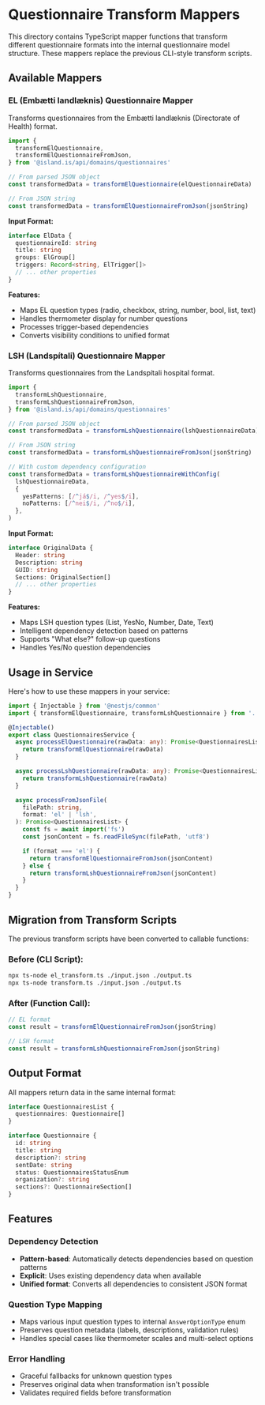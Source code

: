 # Questionnaire Transform Mappers

This directory contains TypeScript mapper functions that transform different questionnaire formats into the internal questionnaire model structure. These mappers replace the previous CLI-style transform scripts.

## Available Mappers

### EL (Embætti landlæknis) Questionnaire Mapper

Transforms questionnaires from the Embætti landlæknis (Directorate of Health) format.

```typescript
import {
  transformElQuestionnaire,
  transformElQuestionnaireFromJson,
} from '@island.is/api/domains/questionnaires'

// From parsed JSON object
const transformedData = transformElQuestionnaire(elQuestionnaireData)

// From JSON string
const transformedData = transformElQuestionnaireFromJson(jsonString)
```

**Input Format:**

```typescript
interface ElData {
  questionnaireId: string
  title: string
  groups: ElGroup[]
  triggers: Record<string, ElTrigger[]>
  // ... other properties
}
```

**Features:**

- Maps EL question types (radio, checkbox, string, number, bool, list, text)
- Handles thermometer display for number questions
- Processes trigger-based dependencies
- Converts visibility conditions to unified format

### LSH (Landspítali) Questionnaire Mapper

Transforms questionnaires from the Landspítali hospital format.

```typescript
import {
  transformLshQuestionnaire,
  transformLshQuestionnaireFromJson,
} from '@island.is/api/domains/questionnaires'

// From parsed JSON object
const transformedData = transformLshQuestionnaire(lshQuestionnaireData)

// From JSON string
const transformedData = transformLshQuestionnaireFromJson(jsonString)

// With custom dependency configuration
const transformedData = transformLshQuestionnaireWithConfig(
  lshQuestionnaireData,
  {
    yesPatterns: [/^já$/i, /^yes$/i],
    noPatterns: [/^nei$/i, /^no$/i],
  },
)
```

**Input Format:**

```typescript
interface OriginalData {
  Header: string
  Description: string
  GUID: string
  Sections: OriginalSection[]
  // ... other properties
}
```

**Features:**

- Maps LSH question types (List, YesNo, Number, Date, Text)
- Intelligent dependency detection based on patterns
- Supports "What else?" follow-up questions
- Handles Yes/No question dependencies

## Usage in Service

Here's how to use these mappers in your service:

```typescript
import { Injectable } from '@nestjs/common'
import { transformElQuestionnaire, transformLshQuestionnaire } from '../mappers'

@Injectable()
export class QuestionnairesService {
  async processElQuestionnaire(rawData: any): Promise<QuestionnairesList> {
    return transformElQuestionnaire(rawData)
  }

  async processLshQuestionnaire(rawData: any): Promise<QuestionnairesList> {
    return transformLshQuestionnaire(rawData)
  }

  async processFromJsonFile(
    filePath: string,
    format: 'el' | 'lsh',
  ): Promise<QuestionnairesList> {
    const fs = await import('fs')
    const jsonContent = fs.readFileSync(filePath, 'utf8')

    if (format === 'el') {
      return transformElQuestionnaireFromJson(jsonContent)
    } else {
      return transformLshQuestionnaireFromJson(jsonContent)
    }
  }
}
```

## Migration from Transform Scripts

The previous transform scripts have been converted to callable functions:

### Before (CLI Script):

```bash
npx ts-node el_transform.ts ./input.json ./output.ts
npx ts-node transform.ts ./input.json ./output.ts
```

### After (Function Call):

```typescript
// EL format
const result = transformElQuestionnaireFromJson(jsonString)

// LSH format
const result = transformLshQuestionnaireFromJson(jsonString)
```

## Output Format

All mappers return data in the same internal format:

```typescript
interface QuestionnairesList {
  questionnaires: Questionnaire[]
}

interface Questionnaire {
  id: string
  title: string
  description?: string
  sentDate: string
  status: QuestionnairesStatusEnum
  organization?: string
  sections?: QuestionnaireSection[]
}
```

## Features

### Dependency Detection

- **Pattern-based**: Automatically detects dependencies based on question patterns
- **Explicit**: Uses existing dependency data when available
- **Unified format**: Converts all dependencies to consistent JSON format

### Question Type Mapping

- Maps various input question types to internal `AnswerOptionType` enum
- Preserves question metadata (labels, descriptions, validation rules)
- Handles special cases like thermometer scales and multi-select options

### Error Handling

- Graceful fallbacks for unknown question types
- Preserves original data when transformation isn't possible
- Validates required fields before transformation
